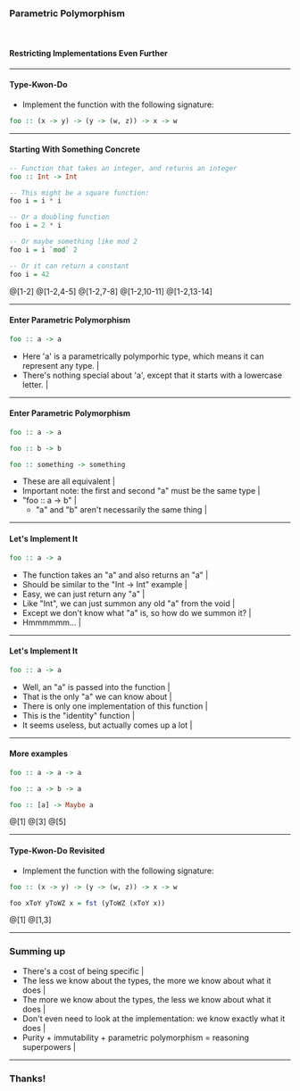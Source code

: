 ### Parametric Polymorphism

<br />

#### Restricting Implementations Even Further

---

#### Type-Kwon-Do

- Implement the function with the following signature:

```haskell
foo :: (x -> y) -> (y -> (w, z)) -> x -> w
```

---

#### Starting With Something Concrete

```haskell
-- Function that takes an integer, and returns an integer
foo :: Int -> Int

-- This might be a square function:
foo i = i * i

-- Or a doubling function
foo i = 2 * i

-- Or maybe something like mod 2
foo i = i `mod` 2

-- Or it can return a constant
foo i = 42
```
@[1-2]
@[1-2,4-5]
@[1-2,7-8]
@[1-2,10-11]
@[1-2,13-14]

---

#### Enter Parametric Polymorphism

```haskell
foo :: a -> a
```

- Here 'a' is a parametrically polymporhic type, which means it can represent any type. |
- There's nothing special about 'a', except that it starts with a lowercase letter. |

---

#### Enter Parametric Polymorphism

```haskell
foo :: a -> a

foo :: b -> b

foo :: something -> something
```

- These are all equivalent |
- Important note: the first and second "a" must be the same type |
- "foo :: a -> b" |
  - "a" and "b" aren't necessarily the same thing |

---

#### Let's Implement It

```haskell
foo :: a -> a
```

- The function takes an "a" and also returns an "a" |
- Should be similar to the "Int -> Int" example |
- Easy, we can just return any "a" |
- Like "Int", we can just summon any old "a" from the void |
- Except we don't know what "a" is, so how do we summon it? |
- Hmmmmmm... |

---

#### Let's Implement It

```haskell
foo :: a -> a
```

- Well, an "a" is passed into the function |
- That is the only "a" we can know about |
- There is only one implementation of this function |
- This is the "identity" function |
- It seems useless, but actually comes up a lot |

---

#### More examples

```haskell
foo :: a -> a -> a

foo :: a -> b -> a

foo :: [a] -> Maybe a

```

@[1]
@[3]
@[5]

---

#### Type-Kwon-Do Revisited

- Implement the function with the following signature:

```haskell
foo :: (x -> y) -> (y -> (w, z)) -> x -> w

foo xToY yToWZ x = fst (yToWZ (xToY x))
```
@[1]
@[1,3]

---

### Summing up

- There's a cost of being specific |
- The less we know about the types, the more we know about what it does |
- The more we know about the types, the less we know about what it does |
- Don't even need to look at the implementation: we know exactly what it does |
- Purity + immutability + parametric polymorphism = reasoning superpowers |

---

### Thanks!
